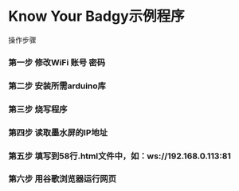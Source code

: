 
# Know Your Badgy示例程序

操作步骤

### 第一步 修改WiFi 账号 密码

### 第二步 安装所需arduino库

### 第三步 烧写程序

### 第四步 读取墨水屏的IP地址

### 第五步 填写到58行.html文件中，如：ws://192.168.0.113:81

### 第六步 用谷歌浏览器运行网页

